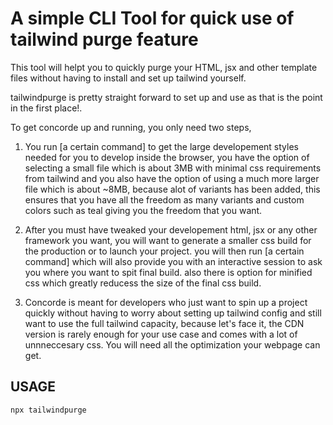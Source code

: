 # A simple CLI Tool for quick use of tailwind purge feature

This tool will helpt you to quickly purge your HTML, jsx and other template files without having to install and set up tailwind yourself.

tailwindpurge is pretty straight forward to set up and use as that is the point in the first place!.

To get concorde up and running, you only need two steps,

1. You run [a certain command] to get the large developement styles needed for you to develop inside the browser, you have the option of selecting a small file which is about 3MB with minimal css requirements from tailwind and you also have the option of using a much more larger file which is about ~8MB, because alot of variants has been added, this ensures that you have all the freedom as many variants and custom colors such as teal giving you the freedom that you want. 

2. After you must have tweaked your developement html, jsx or any other framework you want, you will want to generate a smaller css build for the production or to launch your project. you will then run [a certain command] which will also provide you with an interactive session to ask you where you want to spit final build. also there is option for minified css which greatly reducess the size of the final css build. 

3. Concorde is meant for developers who just want to spin up a project quickly without having to worry about setting up tailwind config and still want to use the full tailwind capacity, because let's face it, the CDN version is rarely enough for your use case and comes with a lot of unnneccesary css. You will need all the optimization your webpage can get.

## USAGE

``` javascript
npx tailwindpurge


```